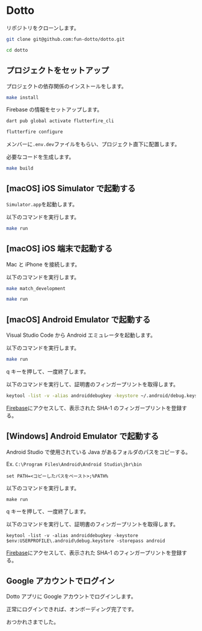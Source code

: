 # Dotto

リポジトリをクローンします。

```zsh
git clone git@github.com:fun-dotto/dotto.git
```
```zsh
cd dotto
```

## プロジェクトをセットアップ

プロジェクトの依存関係のインストールをします。

```zsh
make install
```

Firebase の情報をセットアップします。

```zsh
dart pub global activate flutterfire_cli
```
```zsh
flutterfire configure
```

メンバーに`.env.dev`ファイルをもらい、プロジェクト直下に配置します。

必要なコードを生成します。

```zsh
make build
```

## [macOS] iOS Simulator で起動する

`Simulator.app`を起動します。

以下のコマンドを実行します。

```zsh
make run
```

## [macOS] iOS 端末で起動する

Mac と iPhone を接続します。

以下のコマンドを実行します。

```zsh
make match_development
```
```zsh
make run
```

## [macOS] Android Emulator で起動する

Visual Studio Code から Android エミュレータを起動します。

以下のコマンドを実行します。

```zsh
make run
```

q キーを押して、一度終了します。

以下のコマンドを実行して、証明書のフィンガープリントを取得します。

```zsh
keytool -list -v -alias androiddebugkey -keystore ~/.android/debug.keystore -storepass android
```

[Firebase](https://console.firebase.google.com/u/0/project/swift2023groupc/settings/general/android:jp.ac.fun.dotto?hl=ja)にアクセスして、表示された SHA-1 のフィンガープリントを登録する。

## [Windows] Android Emulator で起動する

Android Studio で使用されている Java があるフォルダのパスをコピーする。

Ex. `C:\Program Files\Android\Android Studio\jbr\bin`

```pwsh
set PATH=<コピーしたパスをペースト>;%PATH%
```

以下のコマンドを実行します。

```pwsh
make run
```

q キーを押して、一度終了します。

以下のコマンドを実行して、証明書のフィンガープリントを取得します。

```pwsh
keytool -list -v -alias androiddebugkey -keystore $env:USERPROFILE\.android\debug.keystore -storepass android
```

[Firebase](https://console.firebase.google.com/u/0/project/swift2023groupc/settings/general/android:jp.ac.fun.dotto?hl=ja)にアクセスして、表示された SHA-1 のフィンガープリントを登録する。

## Google アカウントでログイン

Dotto アプリに Google アカウントでログインします。

正常にログインできれば、オンボーディング完了です。

おつかれさまでした。
